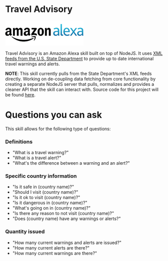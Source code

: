 # Travel Advisory

![Amazon Alexa logo](./docs/amazon_alexa_logo.jpg)

Travel Advisory is an Amazon Alexa skill built on top of NodeJS. It uses [XML feeds from the U.S. State Department](https://www.state.gov/developer/) to provide up to date international travel warnings and alerts.

**NOTE**: This skill currently pulls from the State Department's XML feeds directly. Working on de-coupling data fetching from core functionality by creating a separate NodeJS server that pulls, normalizes and provides a cleaner API that the skill can interact with. Source code for this project will be found [here](https://github.com/hidace/alexa-travel-advisory-api).

# Questions you can ask

This skill allows for the following type of questions:

### Definitions
- "What is a travel warning?"
- "What is a travel alert?"
- "What's the difference between a warning and an alert?"

### Specific country information

- "Is it safe in (country name)?"
- "Should I visit (country name)?"
- "Is it ok to visit (country name)?"
- "Is it dangerous in (country name)?"
- "What's going on in (country name)?"
 - "Is there any reason to not visit (country name)?"
- "Does (country name) have any warnings or alerts?"

### Quantity issued

- "How many current warnings and alerts are issued?"
- "How many current alerts are there?"
- "How many current warnings are there?"
